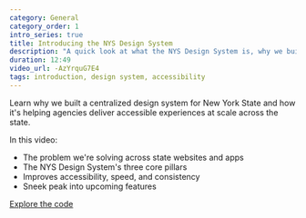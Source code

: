 ```yaml
---
category: General
category_order: 1
intro_series: true
title: Introducing the NYS Design System
description: "A quick look at what the NYS Design System is, why we built it, and how it helps teams make websites and apps that work better for everyone."
duration: 12:49
video_url: -AzYrquG7E4
tags: introduction, design system, accessibility
---
```

Learn why we built a centralized design system for New York State and how it's helping agencies deliver accessible experiences at scale across the state. 

In this video:
- The problem we're solving across state websites and apps
- The NYS Design System's three core pillars
- Improves accessibility, speed, and consistency
- Sneek peak into upcoming features

[Explore the code](https://github.com/its-hcd/nysds)
